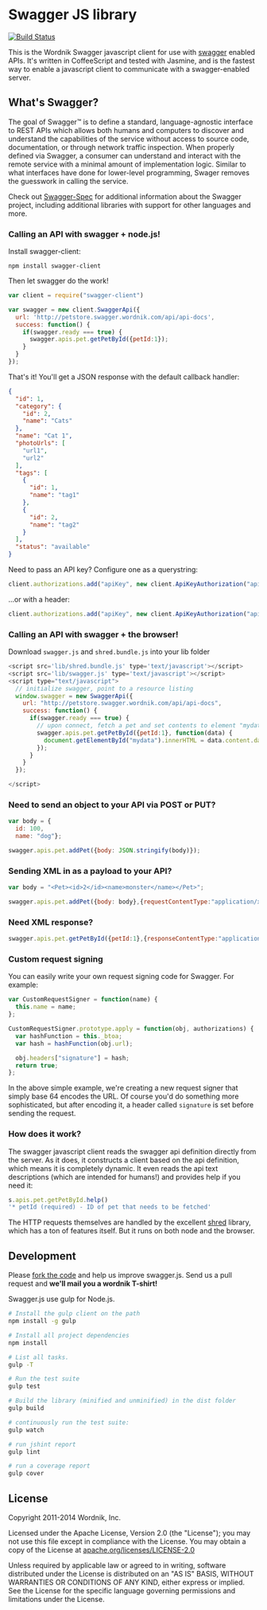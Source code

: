 # Swagger JS library

[![Build Status](https://api.travis-ci.org/swagger-api/swagger-js.png?branch=develop_2.0)](https://travis-ci.org/swagger-api/swagger-js)

This is the Wordnik Swagger javascript client for use with [swagger](http://swagger.wordnik.com) enabled APIs.
It's written in CoffeeScript and tested with Jasmine, and is the fastest way to enable a javascript client to communicate with a swagger-enabled server.

## What's Swagger?

The goal of Swagger™ is to define a standard, language-agnostic interface to REST APIs which allows both humans and computers to discover and understand the capabilities of the service without access to source code, documentation, or through network traffic inspection. When properly defined via Swagger, a consumer can understand and interact with the remote service with a minimal amount of implementation logic. Similar to what interfaces have done for lower-level programming, Swager removes the guesswork in calling the service.


Check out [Swagger-Spec](https://github.com/wordnik/swagger-spec) for additional information about the Swagger project, including additional libraries with support for other languages and more.


### Calling an API with swagger + node.js!

Install swagger-client:
```
npm install swagger-client
```

Then let swagger do the work!
```js
var client = require("swagger-client")

var swagger = new client.SwaggerApi({
  url: 'http://petstore.swagger.wordnik.com/api/api-docs',
  success: function() {
    if(swagger.ready === true) {
      swagger.apis.pet.getPetById({petId:1});
    }
  }
});

```

That's it!  You'll get a JSON response with the default callback handler:

```json
{
  "id": 1,
  "category": {
    "id": 2,
    "name": "Cats"
  },
  "name": "Cat 1",
  "photoUrls": [
    "url1",
    "url2"
  ],
  "tags": [
    {
      "id": 1,
      "name": "tag1"
    },
    {
      "id": 2,
      "name": "tag2"
    }
  ],
  "status": "available"
}
```

Need to pass an API key?  Configure one as a querystring:

```js
client.authorizations.add("apiKey", new client.ApiKeyAuthorization("api_key","special-key","query"));
```

...or with a header:

```js
client.authorizations.add("apiKey", new client.ApiKeyAuthorization("api_key","special-key","header"));
```

### Calling an API with swagger + the browser!

Download `swagger.js` and `shred.bundle.js` into your lib folder

```js
<script src='lib/shred.bundle.js' type='text/javascript'></script>
<script src='lib/swagger.js' type='text/javascript'></script>
<script type="text/javascript">
  // initialize swagger, point to a resource listing
  window.swagger = new SwaggerApi({
    url: "http://petstore.swagger.wordnik.com/api/api-docs",
    success: function() {
      if(swagger.ready === true) {
        // upon connect, fetch a pet and set contents to element "mydata"
        swagger.apis.pet.getPetById({petId:1}, function(data) {
          document.getElementById("mydata").innerHTML = data.content.data;
        });
      }
    }
  });

</script>
```

### Need to send an object to your API via POST or PUT?
```js
var body = {
  id: 100,
  name: "dog"};

swagger.apis.pet.addPet({body: JSON.stringify(body)});
```

### Sending XML in as a payload to your API?
```js
var body = "<Pet><id>2</id><name>monster</name></Pet>";

swagger.apis.pet.addPet({body: body},{requestContentType:"application/xml"});
```

### Need XML response?
```js
swagger.apis.pet.getPetById({petId:1},{responseContentType:"application/xml"});
```

### Custom request signing
You can easily write your own request signing code for Swagger.  For example:

```js
var CustomRequestSigner = function(name) {
  this.name = name;
};

CustomRequestSigner.prototype.apply = function(obj, authorizations) {
  var hashFunction = this._btoa;
  var hash = hashFunction(obj.url);

  obj.headers["signature"] = hash;
  return true;
};
```

In the above simple example, we're creating a new request signer that simply
base 64 encodes the URL.  Of course you'd do something more sophisticated, but
after encoding it, a header called `signature` is set before sending the request.

### How does it work?
The swagger javascript client reads the swagger api definition directly from the server.  As it does, it constructs a client based on the api definition, which means it is completely dynamic.  It even reads the api text descriptions (which are intended for humans!) and provides help if you need it:

```js
s.apis.pet.getPetById.help()
'* petId (required) - ID of pet that needs to be fetched'
```

The HTTP requests themselves are handled by the excellent [shred](https://github.com/automatthew/shred) library, which has a ton of features itself.  But it runs on both node and the browser.


Development
-----------

Please [fork the code](https://github.com/swagger-api/swagger-js) and help us improve
swagger.js. Send us a pull request and **we'll mail you a wordnik T-shirt!**

Swagger.js use gulp for Node.js.

```bash
# Install the gulp client on the path
npm install -g gulp

# Install all project dependencies
npm install
```

```bash
# List all tasks.
gulp -T

# Run the test suite
gulp test

# Build the library (minified and unminified) in the dist folder
gulp build

# continuously run the test suite:
gulp watch

# run jshint report
gulp lint

# run a coverage report
gulp cover
```

License
-------

Copyright 2011-2014 Wordnik, Inc.

Licensed under the Apache License, Version 2.0 (the "License");
you may not use this file except in compliance with the License.
You may obtain a copy of the License at
[apache.org/licenses/LICENSE-2.0](http://www.apache.org/licenses/LICENSE-2.0)

Unless required by applicable law or agreed to in writing, software
distributed under the License is distributed on an "AS IS" BASIS,
WITHOUT WARRANTIES OR CONDITIONS OF ANY KIND, either express or implied.
See the License for the specific language governing permissions and
limitations under the License.
